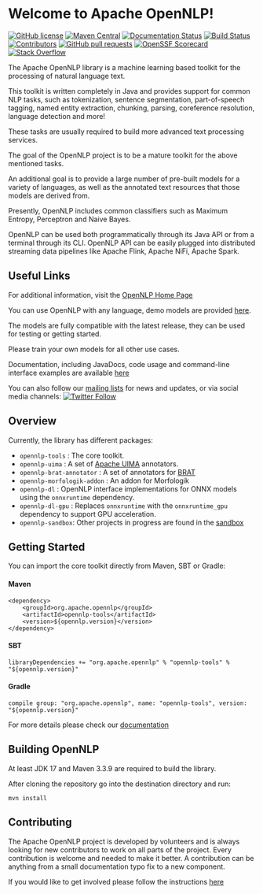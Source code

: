 <!--
Licensed to the Apache Software Foundation (ASF) under one or more
contributor license agreements.  See the NOTICE file distributed with
this work for additional information regarding copyright ownership.
The ASF licenses this file to You under the Apache License, Version 2.0
(the "License"); you may not use this file except in compliance with
the License.  You may obtain a copy of the License at

    http://www.apache.org/licenses/LICENSE-2.0

Unless required by applicable law or agreed to in writing, software
distributed under the License is distributed on an "AS IS" BASIS,
WITHOUT WARRANTIES OR CONDITIONS OF ANY KIND, either express or implied.
See the License for the specific language governing permissions and
limitations under the License.
-->

Welcome to Apache OpenNLP!
===========

[![GitHub license](https://img.shields.io/badge/license-Apache%202-blue.svg)](https://raw.githubusercontent.com/apache/opennlp/main/LICENSE)
[![Maven Central](https://maven-badges.herokuapp.com/maven-central/org.apache.opennlp/opennlp/badge.svg)](https://maven-badges.herokuapp.com/maven-central/org.apache.opennlp/opennlp)
[![Documentation Status](https://img.shields.io/:docs-latest-green.svg)](http://opennlp.apache.org/docs/index.html)
[![Build Status](https://github.com/apache/opennlp/workflows/Java%20CI/badge.svg)](https://github.com/apache/opennlp/actions)
[![Contributors](https://img.shields.io/github/contributors/apache/opennlp)](https://github.com/apache/opennlp/graphs/contributors)
[![GitHub pull requests](https://img.shields.io/github/issues-pr-raw/apache/opennlp.svg)](https://github.com/apache/opennlp/pulls)
[![OpenSSF Scorecard](https://api.securityscorecards.dev/projects/github.com/apache/opennlp/badge)](https://api.securityscorecards.dev/projects/github.com/apache/opennlp)
[![Stack Overflow](https://img.shields.io/badge/stack%20overflow-opennlp-f1eefe.svg)](https://stackoverflow.com/questions/tagged/opennlp)

The Apache OpenNLP library is a machine learning based toolkit for the processing of natural language text.

This toolkit is written completely in Java and provides support for common NLP tasks, such as tokenization,
 sentence segmentation, part-of-speech tagging, named entity extraction, chunking, parsing,
  coreference resolution, language detection and more!

These tasks are usually required to build more advanced text processing services.

The goal of the OpenNLP project is to be a mature toolkit for the above mentioned tasks.

An additional goal is to provide a large number of pre-built models for a variety of languages, as
well as the annotated text resources that those models are derived from.

Presently, OpenNLP includes common classifiers such as Maximum Entropy, Perceptron and Naive Bayes.

OpenNLP can be used both programmatically through its Java API or from a terminal through its CLI. 
OpenNLP API can be easily plugged into distributed streaming data pipelines like Apache Flink, Apache NiFi, Apache Spark.

## Useful Links
       
For additional information, visit the [OpenNLP Home Page](http://opennlp.apache.org/)

You can use OpenNLP with any language, demo models are provided [here](http://opennlp.sourceforge.net/models-1.5/).

The models are fully compatible with the latest release, they can be used for testing or getting started. 

Please train your own models for all other use cases.

Documentation, including JavaDocs, code usage and command-line interface examples are available [here](http://opennlp.apache.org/docs/)

You can also follow our [mailing lists](http://opennlp.apache.org/mailing-lists.html) for news and updates, or via social media channels: [![Twitter Follow](https://img.shields.io/twitter/follow/ApacheOpenNLP.svg?style=social)](https://twitter.com/ApacheOpenNLP)

## Overview

Currently, the library has different packages:

* `opennlp-tools` : The core toolkit.
* `opennlp-uima` : A set of [Apache UIMA](https://uima.apache.org) annotators.
* `opennlp-brat-annotator` : A set of annotators for [BRAT](http://brat.nlplab.org/)
* `opennlp-morfologik-addon` : An addon for Morfologik
* `opennlp-dl` : OpenNLP interface implementations for ONNX models using the `onnxruntime` dependency.
* `opennlp-dl-gpu` : Replaces `onnxruntime` with the `onnxruntime_gpu` dependency to support GPU acceleration.
* `opennlp-sandbox`: Other projects in progress are found in the [sandbox](https://github.com/apache/opennlp-sandbox)

## Getting Started

You can import the core toolkit directly from Maven, SBT or Gradle:

#### Maven

```
<dependency>
    <groupId>org.apache.opennlp</groupId>
    <artifactId>opennlp-tools</artifactId>
    <version>${opennlp.version}</version>
</dependency>
```

#### SBT

```
libraryDependencies += "org.apache.opennlp" % "opennlp-tools" % "${opennlp.version}"
```

#### Gradle

```
compile group: "org.apache.opennlp", name: "opennlp-tools", version: "${opennlp.version}"
```

For more details please check our [documentation](http://opennlp.apache.org/docs/)

## Building OpenNLP

At least JDK 17 and Maven 3.3.9 are required to build the library.

After cloning the repository go into the destination directory and run:

```
mvn install
```

## Contributing

The Apache OpenNLP project is developed by volunteers and is always looking for new contributors to work on all parts of the project. Every contribution is welcome and needed to make it better. A contribution can be anything from a small documentation typo fix to a new component.

If you would like to get involved please follow the instructions [here](https://github.com/apache/opennlp/blob/main/.github/CONTRIBUTING.md)
